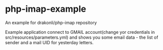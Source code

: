 # php-imap-example
An example for drakonli/php-imap repository

Example application connect to GMAIL account(change yor credentials in src/resources/parameters.yml) and shows you some email data - the list of sender and a mail UID for yesterday letters.
